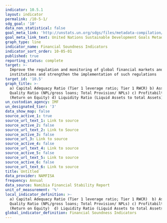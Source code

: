 ```yaml
---
indicator: 10.5.1
layout: indicator
permalink: /10-5-1/
sdg_goal: '10'
data_non_statistical: false
goal_meta_link: 'http://unstats.un.org/sdgs/files/metadata-compilation/Metadata-Goal-10.pdf'
goal_meta_link_text: United Nations Sustainable Development Goals Metadata (pdf 564kB)
graph_type: line
indicator_name: Financial Soundness Indicators
indicator_sort_order: 10-05-01
published: true
reporting_status: complete
target: >-
  Improve the regulation and monitoring of global financial markets and
  institutions and strengthen the implementation of such regulations
target_id: '10.5'
graph_title: >-
  a) Capital Adequacy Ratio (Tier 1 leverage ratio; Tier 1 RWCR) b) Asset
  Quality Ratio (NPL/gross loans; Total Provision/ NPLs) c) Profitabilty Ratio
  (Return on Equity) d) Liquidity Ratio (Liquid Assets to total Assets)
un_custodian_agency: IMF
un_designated_tier: '3'
data_show_map: false
source_active_1: true
source_url_text_1: Link to source
source_active_2: false
source_url_text_2: Link to Source
source_active_3: false
source_url_3: Link to source
source_active_4: false
source_url_text_4: Link to source
source_active_5: false
source_url_text_5: Link to source
source_active_6: false
source_url_text_6: Link to source
title: Untitled
data_provider: NAMFISA
frequency: Annual
data_source: Namibia Financial Stability Report
unit_of_measurement: '%'
local_indicator_definition: >-
  a) Capital Adequacy Ratio (Tier 1 leverage ratio; Tier 1 RWCR)  b) Asset
  Quality Ratio (NPL/gross loans; Total Provision/ NPLs) c) Profitabilty Ratio
  (Return on Equity)  d) Liquidity Ratio (Liquid Assets to total Assets)
global_indicator_definition: Financial Soundness Indicators
---
```

